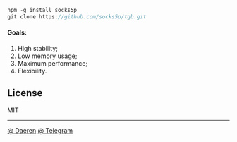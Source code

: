


```js
npm -g install socks5p
git clone https://github.com/socks5p/tgb.git
```


#### Goals:
1. High stability;
2. Low memory usage;
3. Maximum performance;
4. Flexibility.


## License

MIT

----------------------------------
[@ Daeren][1]
[@ Telegram][2]


[1]: http://666.io
[2]: https://telegram.me/io666

